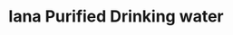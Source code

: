 ---
title: "Iana Purified Drinking water"
url: /malabon-city/iana-purified-drinking-water/
shop: Wasser
---